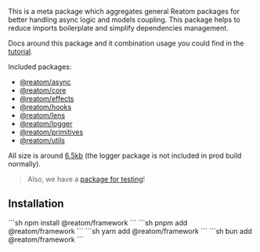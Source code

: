 This is a meta package which aggregates general Reatom packages for better handling async logic and models coupling. This package helps to reduce imports boilerplate and simplify dependencies management.

Docs around this package and it combination usage you could find in the [tutorial](https://www.reatom.dev/getting-started/setup/).

Included packages:

- [@reatom/async](https://www.reatom.dev/package/async)
- [@reatom/core](https://www.reatom.dev/core)
- [@reatom/effects](https://www.reatom.dev/package/effects)
- [@reatom/hooks](https://www.reatom.dev/package/hooks)
- [@reatom/lens](https://www.reatom.dev/package/lens)
- [@reatom/logger](https://www.reatom.dev/package/logger)
- [@reatom/primitives](https://www.reatom.dev/package/primitives)
- [@reatom/utils](https://www.reatom.dev/package/utils)

All size is around [6.5kb](https://bundlejs.com/?q=%40reatom%2Fasync%2C%40reatom%2Fcore%2C%40reatom%2Feffects%2C%40reatom%2Fhooks%2C%40reatom%2Flens%2C%40reatom%2Fprimitives%2C%40reatom%2Futils&config=%7B%22esbuild%22%3A%7B%22external%22%3A%5B%22%40reatom%2Flogger%22%5D%7D%7D) (the logger package is not included in prod build normally).

> Also, we have a [package for testing](https://www.reatom.dev/package/testing)!

<!-- TODO -->
<!-- All exported variables: -->

## Installation

<Tabs>
<TabItem label="npm">
  ```sh
npm install @reatom/framework
  ```
</TabItem>
<TabItem label="pnpm">
  ```sh
pnpm add @reatom/framework
  ```
</TabItem>
<TabItem label="yarn">
  ```sh
yarn add @reatom/framework
  ```
</TabItem>
<TabItem label="bun">
  ```sh
bun add @reatom/framework
  ```
</TabItem>
</Tabs>

